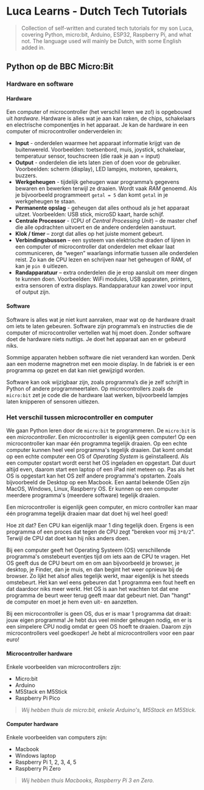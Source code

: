 # Luca Learns - Dutch Tech Tutorials

> Collection of self-written and curated tech tutorials for my son Luca, covering Python, micro:bit, Arduino, ESP32, Raspberry Pi, and what not. The language used will mainly be Dutch, with some English added in.

## Python op de BBC Micro:Bit

### Hardware en software

#### Hardware 

Een computer of microcontroller (het verschil leren we zo!) is opgebouwd uit *hardware*. Hardware is alles wat je aan kan raken, de chips, schakelaars en electrische componentjes in het apparaat. Je kan de hardware in een computer of microcontroller onderverdelen in:
* **Input** - onderdelen waarmee het apparaat informatie krijgt van de buitenwereld. Voorbeelden: toetsenbord, muis, joystick, schakelaar, temperatuur sensor, touchscreen (die raak je aan = input)
* **Output** - onderdelen die iets laten zien of doen voor de gebruiker. Voorbeelden: scherm (display), LED lampjes, motoren, speakers, buzzers.
* **Werkgeheugen** - tijdelijk geheugen waar programma’s gegevens bewaren en bewerken terwijl ze draaien.
  Wordt vaak _RAM_ genoemd. Als je bijvoorbeeld programmeert `getal = 5` dan komt `getal` in je werkgeheugen te staan.
* **Permanente opslag** - geheugen dat alles onthoud als je het apparaat uitzet.
  Voorbeelden: USB stick, microSD kaart, harde schijf.
* **Centrale Processor** - (CPU of _Central Processing Unit_) – de master chef die alle opdrachten uitvoert en de andere onderdelen aanstuurt.
* **Klok / timer** – zorgt dat alles op het juiste moment gebeurt.
* **Verbindingsbussen** – een systeem van elektrische draden of lijnen in een computer of microcontroller dat onderdelen met elkaar laat communiceren, de “wegen” waarlangs informatie tussen alle onderdelen reist. Zo kan de CPU lezen en schrijven naar het geheugen of RAM, of kan je `pin 0` uitlezen.
* **Randapparatuur** – extra onderdelen die je erop aansluit om meer dingen te kunnen doen.
  Voorbeelden: WiFi modules, USB apparaten, printers, extra sensoren of extra displays. Randapparatuur kan zowel voor input of output zijn. 

#### Software

Software is alles wat je niet kunt aanraken, maar wat op de hardware draait om iets te laten gebeuren.
Software zijn programma’s en instructies die de computer of microcontroller vertellen wat hij moet doen. Zonder software doet de hardware niets nuttigs. Je doet het apparaat aan en er gebeurd niks. 

Sommige apparaten hebben software die niet veranderd kan worden. Denk aan een moderne magnetron met een mooie display. In de fabriek is er een programma op gezet en dat kan niet gewijzigd worden. 

Software kan ook wijzigbaar zijn, zoals programma’s die je zelf schrijft in Python of andere programmeertalen. Op microcontrollers zoals de `micro:bit` zet je code die de hardware laat werken, bijvoorbeeld lampjes laten knipperen of sensoren uitlezen. 



### Het verschil tussen microcontroller en computer

We gaan Python leren door de `micro:bit` te programmeren. De `micro:bit` is een _microcontroller_. Een microcontroller is eigenlijk geen computer! Op een microcontroller kan maar één programma tegelijk draaien. Op een echte computer kunnen heel veel programma's tegelijk draaien. Dat komt omdat op een echte computer een OS of *Operating System* is geïnstalleerd. Als een computer opstart wordt eerst het OS ingeladen en opgestart. Dat duurt altijd even, daarom start een laptop of een iPad niet meteen op. Pas als het OS is opgestart kan het OS zelf andere programma's opstarten. Zoals bijvoorbeeld de Desktop op een Macbook. Een aantal bekende OSen zijn MacOS, Windows, Linux, Raspberry OS. Er kunnen op een computer meerdere programma's (meerdere software) tegelijk draaien.

Een microcontroller is eigenlijk geen computer, en micro controller kan maar één programma tegelijk draaien maar dat doet hij wel heel goed! 

Hoe zit dat? Een CPU kan eigenlijk maar 1 ding tegelijk doen. Ergens is een programma of een proces dat tegen de CPU zegt "bereken voor mij `3*8/2`". Terwijl de CPU dat doet kan hij niks anders doen. 

Bij een computer geeft het Operating Systeem (OS) verschillende programma's omstebeurt eventjes tijd om iets aan de CPU te vragen. Het OS geeft dus de CPU beurt om en om aan bijvoorbeeld je browser, je desktop, je Finder, dan je muis, en dan begint het weer opnieuw bij de browser. Zo lijkt het alsof alles tegelijk werkt, maar eigenlijk is het steeds omstebeurt. Het kan wel eens gebeuren dat 1 programma een fout heeft en dat daardoor niks meer werkt. Het OS is aan het wachten tot dat ene programma de beurt weer terug geeft maar dat gebeurt niet. Dan "hangt" de computer en moet je hem even uit- en aanzetten. 

Bij een microcontroller is geen OS, dus er is maar 1 programma dat draait: jouw eigen programma! Je hebt dus veel minder geheugen nodig, en er is een simpelere CPU nodig omdat er geen OS hoeft te draaien. Daarom zijn microcontrollers veel goedkoper! Je hebt al microcontrollers voor een paar euro! 

#### Microcontroller hardware
Enkele voorbeelden van microcontrollers zijn:
* Micro:bit
* Arduino
* M5Stack en M5Stick
* Raspberry Pi Pico 

> _Wij hebben thuis de micro:bit, enkele Arduino's, M5Stack en M5Stick._

#### Computer hardware
Enkele voorbeelden van computers zijn:
* Macbook
* Windows laptop
* Raspberry Pi 1, 2, 3, 4, 5
* Raspberry Pi Zero 

> _Wij hebben thuis Macbooks, Raspberry Pi 3 en Zero._